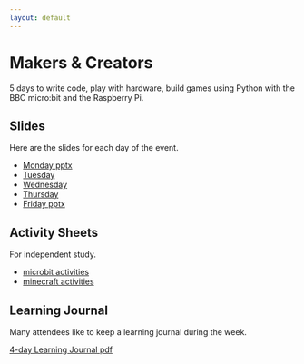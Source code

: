 ```yaml
---
layout: default
---
```

<span style="font-size:3em; color:Tomato"><i class="fas fa-terminal fa-pull-left fa-border"></i></span>
# Makers & Creators

<p>5 days to write code, play with hardware, build games
using Python with the BBC micro:bit and the Raspberry Pi.
</p>


## Slides

Here are the slides for each day of the event.

<ul class="fa-ul">
<li><span class="fa-li"><i class="fas fa-microchip"></i></span><a href="https://github.com/deejaygraham/makers-n-creators/raw/master/intro-to-microbit.pptx">Monday pptx</a></li>
<li><span class="fa-li"><i class="fas fa-laptop"></i></span><a href="#">Tuesday</a></li>
<li><span class="fa-li"><i class="fas fa-keyboard"></i></span><a href="https://github.com/deejaygraham/makers-n-creators/raw/master/minecraft-pi.pptx">Wednesday</a></li>
<li><span class="fa-li"><i class="fas fa-globe"></i></span><a href="#">Thursday</a></li>
<li><span class="fa-li"><i class="fas fa-lightbulb"></i></span><a href="https://github.com/deejaygraham/makers-n-creators/raw/master/maker-projects.pptx">Friday pptx</a></li>
</ul>


## Activity Sheets

For independent study.

<ul class="fa-ul">
<li><span class="fa-li"><i class="fas fa-microchip"></i></span><a href="microbit-activities.html">microbit activities</a></li>
<li><span class="fa-li"><i class="fas fa-keyboard"></i></span><a href="minecraft-activities.html">minecraft activities</a></li>
</ul>


## Learning Journal

Many attendees like to keep a learning journal during the week.

[4-day Learning Journal pdf](learning-journal-4.pdf)
